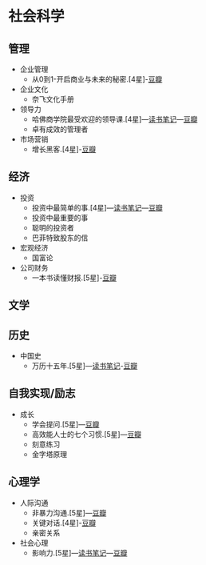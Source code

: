 # 社会科学

## 管理
* 企业管理
	* 从0到1-开启商业与未来的秘密.[4星]-[豆瓣](https://book.douban.com/subject/26297606/)
* 企业文化
  * 奈飞文化手册
* 领导力
	* 哈佛商学院最受欢迎的领导课.[4星]—[读书笔记](./manage/哈佛商学院最受欢迎的领导课.md)—[豆瓣](https://book.douban.com/subject/20507208/)
	* 卓有成效的管理者
* 市场营销
	* 增长黑客.[4星]-[豆瓣](https://book.douban.com/subject/26541801/)


## 经济
* 投资
	* 投资中最简单的事.[4星]—[读书笔记](https://mp.weixin.qq.com/s/2h27IwQyipJTLjdzmPB1tQ)—[豆瓣](https://book.douban.com/subject/26163553/)
	* 投资中最重要的事
	* 聪明的投资者
	* 巴菲特致股东的信
* 宏观经济
	* 国富论
* 公司财务
	* 一本书读懂财报.[5星]-[豆瓣](https://book.douban.com/subject/25926542/)	

## 文学

## 历史
* 中国史
	* 万历十五年.[5星]—[读书笔记](https://mp.weixin.qq.com/s?__biz=MzIxNzQ4NzYxNA==&mid=2247483787&idx=1&sn=7d9d22f73ded749e876f582e66a4a76c&chksm=97f8401aa08fc90ca68adc6758c89248730606c332cd16f1cef71139bd4a4d6b1d68ee6ae687&token=1255263521&lang=zh_CN#rd)-[豆瓣](https://book.douban.com/subject/25893465/)

## 自我实现/励志
* 成长
	* 学会提问.[5星]—[豆瓣](https://book.douban.com/subject/20428922/)
	* 高效能人士的七个习惯.[5星]—[豆瓣](https://book.douban.com/subject/5325618/)
	* 刻意练习
	* 金字塔原理

## 心理学
* 人际沟通
	* 非暴力沟通.[5星]—[豆瓣](https://book.douban.com/subject/3533221/)
	* 关键对话.[4星]-[豆瓣](https://book.douban.com/subject/10586741/)
	* 亲密关系
* 社会心理
	* 影响力.[5星]—[读书笔记](./psychology/影响力.md)—[豆瓣](https://book.douban.com/subject/1786387/) 
